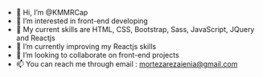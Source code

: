 - 👋 Hi, I’m @KMMRCap
- 👀 I’m interested in front-end developing
- 👋 My current skills are HTML, CSS, Bootstrap, Sass, JavaScript, JQuery and Reactjs
- 🌱 I’m currently improving my Reactjs skills
- 💞️ I’m looking to collaborate on front-end projects
- 📫 You can reach me through email : mortezarezaienia@gmail.com

<!---
KMMRCap/KMMRCap is a ✨ special ✨ repository because its `README.md` (this file) appears on your GitHub profile.
You can click the Preview link to take a look at your changes.
--->
